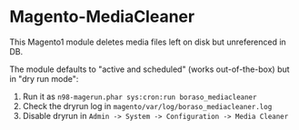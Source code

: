 # Magento-MediaCleaner
This Magento1 module deletes media files left on disk but unreferenced in DB.

The module defaults to "active and scheduled" (works out-of-the-box) but in "dry run mode":

1. Run it as `n98-magerun.phar sys:cron:run boraso_mediacleaner`
1. Check the dryrun log in `magento/var/log/boraso_mediacleaner.log`
1. Disable dryrun in `Admin -> System -> Configuration -> Media Cleaner`

